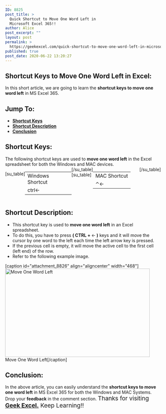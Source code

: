 ```yaml
---
ID: 8825
post_title: >
  Quick Shortcut to Move One Word Left in
  Microsoft Excel 365!!
author: Alice
post_excerpt: ""
layout: post
permalink: >
  https://geekexcel.com/quick-shortcut-to-move-one-word-left-in-microsoft-excel-365/
published: true
post_date: 2020-06-22 13:20:27
---
```

<h2>Shortcut Keys to Move One Word Left in Excel:</h2>
In this short article, we are going to learn the <strong>shortcut keys to move one word left</strong> in MS Excel 365.
<h2>Jump To:</h2>
<ul>
 	<li><strong><a href="#1">Shortcut Keys</a></strong></li>
 	<li><strong><a href="#2">Shortcut Description</a></strong></li>
 	<li><strong><a href="#3">Conclusion</a></strong></li>
</ul>
<h2 id="1">Shortcut Keys:</h2>
The following shortcut keys are used to <strong>move one word left</strong> in the Excel spreadsheet for both the Windows and MAC devices.
<div style="display: flex;">

[su_table]
<table>
<tbody>
<tr>
<td>Windows Shortcut</td>
</tr>
<tr>
<td style="display: flex;"><span class="key-flex"><span class="win-key" style="width: 120px;"><span class="custom-span-key">ctrl</span></span></span><span class="key-flex"><span class="win-key"><span class="custom-span-key">←</span></span></span></td>
</tr>
</tbody>
</table>
[/su_table]
[su_table]
<table style="float: right;">
<tbody>
<tr>
<td>MAC Shortcut</td>
</tr>
<tr>
<td style="display: flex;"><span class="key-flex"><span class="mac-key"><span class="custom-span-key">⌃</span></span></span><span class="key-flex"><span class="mac-key"><span class="custom-span-key">←</span></span></span></td>
</tr>
</tbody>
</table>
[/su_table]

</div>
<h2 id="2">Shortcut Description:</h2>
<ul>
 	<li>This shortcut key is used to <strong>move one word left</strong> in an Excel spreadsheet.</li>
 	<li>To do this, you have to press <strong>( CTRL + </strong>←<strong> )</strong> keys and it will move the cursor by one word to the left each time the left arrow key is pressed.</li>
 	<li>If the previous cell is empty, it will move the active cell to the first cell (left end) of the row.</li>
 	<li>Refer to the following example image.</li>
</ul>
[caption id="attachment_8826" align="aligncenter" width="468"]<img class="size-full wp-image-8826" src="https://geekexcel.com/wp-content/uploads/2020/06/ezgif.com-optimize-12-1.gif" alt="Move One Word Left" width="468" height="285" /> Move One Word Left[/caption]
<h2 id="3">Conclusion:</h2>
In the above article, you can easily understand the <strong>shortcut keys to move one word left</strong> in MS Excel 365 for both the Windows and MAC Systems. Drop your <strong>feedback</strong> in the comment section. <span style="font-size: 19px;">Thanks for visiting <strong><a href="https://geekexcel.com/">Geek Excel.</a></strong> Keep Learning!!</span>